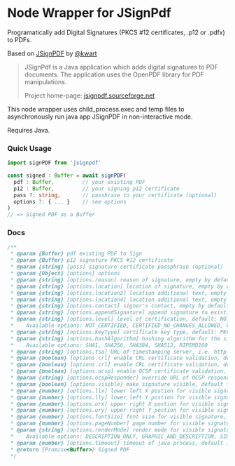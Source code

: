 # Node Wrapper for JSignPdf

Programatically add Digital Signatures (PKCS #12 certificates, .p12 or .pdfx) to PDFs.  

Based on [JSignPDF](https://github.com/intoolswetrust/jsignpdf) by [@kwart](https://github.com/kwart/)

> JSignPdf is a Java application which adds digital signatures to PDF documents. The application uses the OpenPDF library for PDF manipulations.
> 
> Project home-page: [jsignpdf.sourceforge.net](http://jsignpdf.sourceforge.net/)

This node wrapper uses child_process.exec and temp files to asynchronously run java app JSignPDF in non-interactive mode.

Requires Java.

### Quick Usage

```ts
import signPDF from 'jsignpdf'

const signed : Buffer = await signPDF(
  pdf : Buffer,         // your existing PDF
  p12 : Buffer,         // your signing p12 certificate 
  pass ?: string,       // passhrase to your certificate (optional)
  options ?: { ... }    // see options
)
// => Signed PDF as a Buffer
```

### Docs 
```js
/**
 * @param {Buffer} pdf existing PDF to Sign
 * @param {Buffer} p12 signature PKCS #12 certificate
 * @param {string} [pass] signature certificate passphrase (optional)
 * @param {Object} [options] options
 * @param {string} [options.reason] reason of signature, empty by default
 * @param {string} [options.location] location of signature, empty by default
 * @param {string} [options.location2] location additional text, empty by default
 * @param {string} [options.location4] location additional text, empty by default
 * @param {string} [options.contact] signer's contact, empty by default
 * @param {string} [options.appendSignature] append signature to existing signatures, default false
 * @param {string} [options.level] level of certification, default: NOT_CERTIFIED.
 *    Available options: NOT_CERTIFIED, CERTIFIED_NO_CHANGES_ALLOWED, CERTIFIED_FORM_FILLING, CERTIFIED_FORM_FILLING_AND_ANNOTATIONS
 * @param {string} [options.keyType] certificate key type, default: PKCS12
 * @param {string} [options.hashAlgorithm] hashing algorithm for the signature, SHA1
 *    Available options: SHA1, SHA256, SHA384, SHA512, RIPEMD160
 * @param {string} [options.tsa] URL of timestamping server, i.e. http://tsa.izenpe.com (default null)
 * @param {boolean} [options.crl] enable CRL certificate validation, default false
 * @param {boolean} [options.crl] enable CRL certificate validation, default false
 * @param {boolean} [options.ocsp] enable OCSP certificate validation, default false
 * @param {string} [options.ocspResponder] override URL of OCSP responder (default null)
 * @param {boolean} [options.visible] make signature visible, default false
 * @param {number} [options.llx] lower left X postion for visible signature (0 - 100), default 0
 * @param {number} [options.lly] lower left Y postion for visible signature (0 - 100), default 0
 * @param {number} [options.urx] upper right X postion for visible signature (0 - 100), default 100
 * @param {number} [options.ury] upper right Y postion for visible signature (0 - 100), default 100
 * @param {number} [options.fontSize] font size for visible signature, default: 10
 * @param {number} [options.pageNumber] page number for visible signature, default: 1
 * @param {string} [options.renderMode] render mode for visible signature, default: DESCRIPTION_ONLY
 *    Available options: DESCRIPTION_ONLY, GRAPHIC_AND_DESCRIPTION, SIGNAME_AND_DESCRIPTION
 * @param {number} [options.timeout] timeout of java process, default 10.000 ms
 * @return {Promise<Buffer>} Signed PDF
 */
```